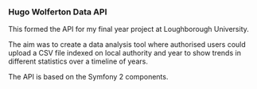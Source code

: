 ### Hugo Wolferton Data API

This formed the API for my final year project at Loughborough University.

The aim was to create a data analysis tool where authorised users could upload a CSV file indexed on local authority and year to show trends in different statistics over a timeline of years.

The API is based on the Symfony 2 components.
